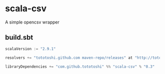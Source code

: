 # scala-csv

A simple opencsv wrapper

## build.sbt

```scala
scalaVersion := "2.9.1"

resolvers += "tototoshi.github.com maven-repo/releases" at "http://tototoshi.github.com/maven-repo/releases"

libraryDependencies += "com.github.tototoshi" %% "scala-csv" % "0.3"

```


